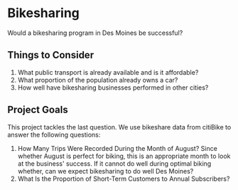# Bikesharing

Would a bikesharing program in Des Moines be successful?

## Things to Consider

1. What public transport is already available and is it affordable?
2. What proportion of the population already owns a car?
3. How well have bikesharing businesses performed in other cities?


## Project Goals

This project tackles the last question. We use bikeshare data from citiBike to answer the following questions: 

  1. How Many Trips Were Recorded During the Month of August? 
     Since whether August is perfect for biking, this is an appropriate month to look at the business' success. If it cannot do well during optimal biking whether, can we expect bikesharing to do well Des Moines? 
  2. What Is the Proportion of Short-Term Customers to Annual Subscribers?

